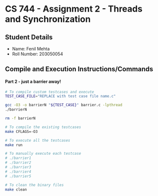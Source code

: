 # CS 744 - Assignment 2 - Threads and Synchronization

## Student Details

* Name: Fenil Mehta
* Roll Number: 203050054

## Compile and Execution Instructions/Commands

#### Part 2 - just a barrier away!

```sh
# To compile custom testcases and execute
TEST_CASE_FILE="REPLACE with test case file name.c"

gcc -O3 -o barrierN "${TEST_CASE}" barrier.c -lpthread 
./barrierN

rm -f barrierN
```


```sh
# To compile the existing testcases
make CFLAGS=-O3

# To execute all the testcases
make run

# To manually execute each testcase
# ./barrier1
# ./barrier2
# ./barrier3
# ./barrier4
# ./barrier5

# To clean the binary files
make clean
```
